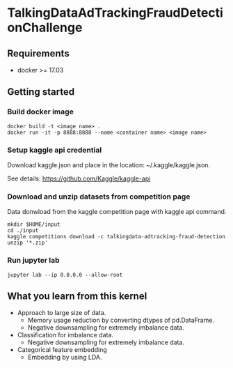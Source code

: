 # TalkingDataAdTrackingFraudDetectionChallenge
## Requirements
- docker >= 17.03

## Getting started
### Build docker image 
```
docker build -t <image name> .
docker run -it -p 8888:8888 --name <container name> <image name>
```

### Setup kaggle api credential
Download kaggle.json and place in the location: ~/.kaggle/kaggle.json.

See details: https://github.com/Kaggle/kaggle-api


### Download and unzip datasets from competition page
Data donwload from the kaggle competition page with kaggle api command.
```
mkdir $HOME/input
cd ./input
kaggle competitions download -c talkingdata-adtracking-fraud-detection
unzip '*.zip'
```

### Run jupyter lab
```
jupyter lab --ip 0.0.0.0 --allow-root
```

## What you learn from this kernel
- Approach to large size of data.
  - Memory usage reduction by converting dtypes of pd.DataFrame.
  - Negative downsampling for extremely imbalance data.
- Classification for imbalance data.
  - Negative downsampling for extremely imbalance data.
- Categorical feature embedding
  - Embedding by using LDA.
